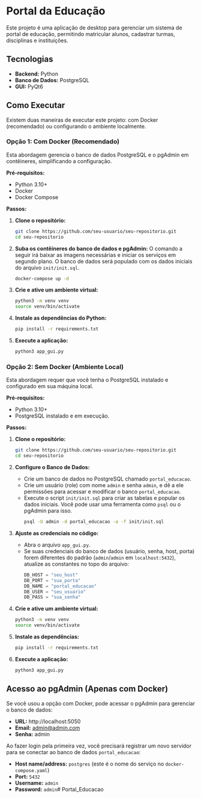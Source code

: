 # Portal da Educação

Este projeto é uma aplicação de desktop para gerenciar um sistema de portal de educação, permitindo matricular alunos, cadastrar turmas, disciplinas e instituições.

## Tecnologias

* **Backend:** Python
* **Banco de Dados:** PostgreSQL
* **GUI:** PyQt6

## Como Executar

Existem duas maneiras de executar este projeto: com Docker (recomendado) ou configurando o ambiente localmente.

### Opção 1: Com Docker (Recomendado)

Esta abordagem gerencia o banco de dados PostgreSQL e o pgAdmin em contêineres, simplificando a configuração.

**Pré-requisitos:**
* Python 3.10+
* Docker
* Docker Compose

**Passos:**

1. **Clone o repositório:**
   ```bash
   git clone https://github.com/seu-usuario/seu-repositorio.git
   cd seu-repositorio
   ```

2. **Suba os contêineres do banco de dados e pgAdmin:**
   O comando a seguir irá baixar as imagens necessárias e iniciar os serviços em segundo plano. O banco de dados será populado com os dados iniciais do arquivo `init/init.sql`.
   ```bash
   docker-compose up -d
   ```

3. **Crie e ative um ambiente virtual:**
   ```bash
   python3 -m venv venv
   source venv/bin/activate
   ```

4. **Instale as dependências do Python:**
   ```bash
   pip install -r requirements.txt
   ```

5. **Execute a aplicação:**
   ```bash
   python3 app_gui.py
   ```

### Opção 2: Sem Docker (Ambiente Local)

Esta abordagem requer que você tenha o PostgreSQL instalado e configurado em sua máquina local.

**Pré-requisitos:**
* Python 3.10+
* PostgreSQL instalado e em execução.

**Passos:**

1. **Clone o repositório:**
   ```bash
   git clone https://github.com/seu-usuario/seu-repositorio.git
   cd seu-repositorio
   ```

2. **Configure o Banco de Dados:**
   - Crie um banco de dados no PostgreSQL chamado `portal_educacao`.
   - Crie um usuário (role) com nome `admin` e senha `admin`, e dê a ele permissões para acessar e modificar o banco `portal_educacao`.
   - Execute o script `init/init.sql` para criar as tabelas e popular os dados iniciais. Você pode usar uma ferramenta como `psql` ou o pgAdmin para isso.
     ```bash
     psql -U admin -d portal_educacao -a -f init/init.sql
     ```

3. **Ajuste as credenciais no código:**
   - Abra o arquivo `app_gui.py`.
   - Se suas credenciais do banco de dados (usuário, senha, host, porta) forem diferentes do padrão (`admin`/`admin` em `localhost:5432`), atualize as constantes no topo do arquivo:
     ```python
     DB_HOST = "seu_host"
     DB_PORT = "sua_porta"
     DB_NAME = "portal_educacao"
     DB_USER = "seu_usuario"
     DB_PASS = "sua_senha"
     ```

4. **Crie e ative um ambiente virtual:**
   ```bash
   python3 -m venv venv
   source venv/bin/activate
   ```

5. **Instale as dependências:**
   ```bash
   pip install -r requirements.txt
   ```

6. **Execute a aplicação:**
   ```bash
   python3 app_gui.py
   ```

## Acesso ao pgAdmin (Apenas com Docker)

Se você usou a opção com Docker, pode acessar o pgAdmin para gerenciar o banco de dados:

* **URL:** http://localhost:5050
* **Email:** admin@admin.com
* **Senha:** admin

Ao fazer login pela primeira vez, você precisará registrar um novo servidor para se conectar ao banco de dados `portal_educacao`:
* **Host name/address:** `postgres` (este é o nome do serviço no `docker-compose.yaml`)
* **Port:** `5432`
* **Username:** `admin`
* **Password:** `admin`# Portal_Educacao
